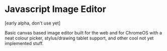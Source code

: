 # Javascript Image Editor

[early alpha, don't use yet]

Basic canvas based image editor built for the web and for ChromeOS with a neat colour picker, stylus/drawing tablet support, and other cool not yet implemented stuff.
